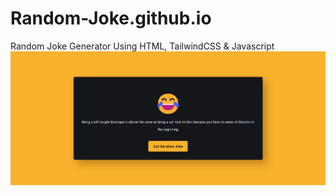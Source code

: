 # Random-Joke.github.io
Random Joke Generator Using HTML, TailwindCSS &amp; Javascript
![](Screenshot.png)

